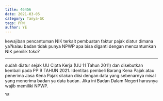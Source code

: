 ```yaml
---
title: 46456
date: 2021-03-05
category: Tanya-SC
tags: PPN
author: YE
---
```


kewajiban pencantuman NIK terkait pembuatan faktur pajak diatur dimana ya?kalau badan tidak punya NPWP apa bisa diganti dengan mencantumkan NIK pemilik toko?

---

sudah diatur sejak UU Cipta Kerja (UU 11 Tahun 2011) dan disebutkan kembali pada PP 9 TAHUN 2021. Identitas pembeli Barang Kena Pajak atau penerima Jasa Kena Pajak silakan diisi dengan data yang sebenarnya misal yang menerima badan ya data badan. Jika ini Badan Dalam Negeri harusnya wajib memiliki NPWP.

`YE`

